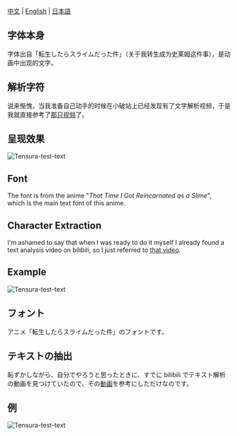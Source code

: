 [中文](#字体本身) | [English](#Font) | [日本語](#フォント)

## 字体本身

字体出自「転生したらスライムだった件」（关于我转生成为史莱姆这件事），是动画中出现的文字。

## 解析字符

说来惭愧，当我准备自己动手的时候在小破站上已经发现有了文字解析视频，于是我就直接参考了[那只视频](https://www.bilibili.com/video/BV1U54y1H71j)了。

## 呈现效果

![Tensura-test-text](https://cdn.jsdelivr.net/gh/Zero-PointEnergy/imagesForBlog@master/20220118/Tensura-test-text.5grm560wc3o0.webp)

## Font

The font is from the anime "*That Time I Got Reincarnated as a Slime*", which is the main text font of this anime.

## Character Extraction

I'm ashamed to say that when I was ready to do it myself I already found a text analysis video on bilibili, so I just referred to [that video](https://www.bilibili.com/video/BV1U54y1H71j).

## Example

![Tensura-test-text](https://cdn.jsdelivr.net/gh/Zero-PointEnergy/imagesForBlog@master/20220118/Tensura-test-text.5grm560wc3o0.webp)

## フォント

アニメ「転生したらスライムだった件」のフォントです。

## テキストの抽出

恥ずかしながら、自分でやろうと思ったときに、すでに bilibili でテキスト解析の動画を見つけていたので、その[動画](https://www.bilibili.com/video/BV1U54y1H71j)を参考にしただけなのです。

## 例

![Tensura-test-text](https://cdn.jsdelivr.net/gh/Zero-PointEnergy/imagesForBlog@master/20220118/Tensura-test-text.5grm560wc3o0.webp)